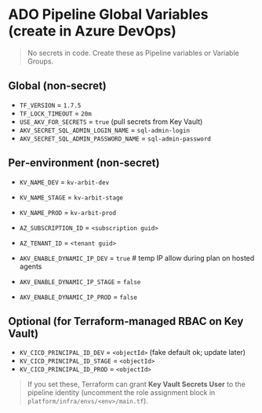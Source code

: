# ADO Pipeline Global Variables (create in Azure DevOps)

> No secrets in code. Create these as Pipeline variables or Variable Groups.

## Global (non‑secret)
- `TF_VERSION` = `1.7.5`
- `TF_LOCK_TIMEOUT` = `20m`
- `USE_AKV_FOR_SECRETS` = `true` (pull secrets from Key Vault)
- `AKV_SECRET_SQL_ADMIN_LOGIN_NAME` = `sql-admin-login`
- `AKV_SECRET_SQL_ADMIN_PASSWORD_NAME` = `sql-admin-password`

## Per‑environment (non‑secret)
- `KV_NAME_DEV` = `kv-arbit-dev`
- `KV_NAME_STAGE` = `kv-arbit-stage`
- `KV_NAME_PROD` = `kv-arbit-prod`

- `AZ_SUBSCRIPTION_ID` = `<subscription guid>`
- `AZ_TENANT_ID` = `<tenant guid>`

- `AKV_ENABLE_DYNAMIC_IP_DEV` = `true`   # temp IP allow during plan on hosted agents
- `AKV_ENABLE_DYNAMIC_IP_STAGE` = `false`
- `AKV_ENABLE_DYNAMIC_IP_PROD` = `false`

## Optional (for Terraform‑managed RBAC on Key Vault)
- `KV_CICD_PRINCIPAL_ID_DEV` = `<objectId>` (fake default ok; update later)
- `KV_CICD_PRINCIPAL_ID_STAGE` = `<objectId>`
- `KV_CICD_PRINCIPAL_ID_PROD` = `<objectId>`

> If you set these, Terraform can grant **Key Vault Secrets User** to the pipeline identity (uncomment the role assignment block in `platform/infra/envs/<env>/main.tf`).
